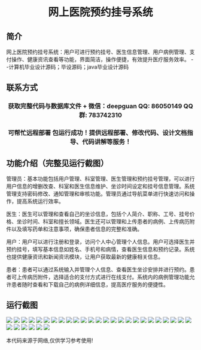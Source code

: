 <p><h1 align="center">网上医院预约挂号系统</h1></p>

## 简介
网上医院预约挂号系统：用户可进行预约挂号、医生信息管理、用户病例管理、支付操作、健康资讯查看等功能，界面简洁，操作便捷，有效提升医疗服务效率。    --计算机毕业设计源码；毕设源码；java毕业设计源码


## 联系方式
<p><h3 align="center">获取完整代码与数据库文件 + 微信：deepguan QQ: 86050149 QQ群: 783742310</h3></p>
<p><h3 align="center">可帮忙远程部署 包运行成功！提供远程部署、修改代码、设计文档指导、代码讲解等服务！</h3></p>

## 功能介绍（完整见运行截图）
管理员：基本功能包括用户管理、科室管理、医生管理和预约挂号管理，可以进行用户信息的增删改查、科室和医生信息维护、坐诊时间设定和挂号信息管理。系统管理支持密码修改、通知管理和审核功能。管理员通过导航菜单进行快速访问和操作，提高系统运行效率。

医生：医生可以管理和查看自己的坐诊信息，包括个人简介、职称、工号、挂号价格、坐诊时间、科室和擅长领域。医生还可以管理和上传患者的病例、上传病历附件以及填写药单和注意事项，确保患者信息的完整和准确。

用户：用户可以进行注册和登录，访问个人中心管理个人信息。用户可选择医生并预约挂号，填写基本信息如姓名、手机号和病情，查看医生信息和预约记录。系统也提供健康资讯和新闻资讯模块，让用户获取最新的健康相关信息。

患者：患者可以通过系统输入并管理个人信息、查看医生坐诊安排并进行预约。患者可上传病历附件，选择适合的支付方式进行在线支付。系统内的病例管理功能允许患者随时查看和下载自己的病例详细信息，提高医疗服务的便捷性。


## 运行截图
![](https://bs-1329754181.cos.ap-shanghai.myqcloud.com/ssm/OnlineHospitalAppointmentSystem/img/001.jpg)
![](https://bs-1329754181.cos.ap-shanghai.myqcloud.com/ssm/OnlineHospitalAppointmentSystem/img/002.jpg)
![](https://bs-1329754181.cos.ap-shanghai.myqcloud.com/ssm/OnlineHospitalAppointmentSystem/img/003.jpg)
![](https://bs-1329754181.cos.ap-shanghai.myqcloud.com/ssm/OnlineHospitalAppointmentSystem/img/004.jpg)
![](https://bs-1329754181.cos.ap-shanghai.myqcloud.com/ssm/OnlineHospitalAppointmentSystem/img/005.jpg)
![](https://bs-1329754181.cos.ap-shanghai.myqcloud.com/ssm/OnlineHospitalAppointmentSystem/img/006.jpg)
![](https://bs-1329754181.cos.ap-shanghai.myqcloud.com/ssm/OnlineHospitalAppointmentSystem/img/007.jpg)
![](https://bs-1329754181.cos.ap-shanghai.myqcloud.com/ssm/OnlineHospitalAppointmentSystem/img/008.jpg)
![](https://bs-1329754181.cos.ap-shanghai.myqcloud.com/ssm/OnlineHospitalAppointmentSystem/img/009.jpg)
![](https://bs-1329754181.cos.ap-shanghai.myqcloud.com/ssm/OnlineHospitalAppointmentSystem/img/010.jpg)
![](https://bs-1329754181.cos.ap-shanghai.myqcloud.com/ssm/OnlineHospitalAppointmentSystem/img/011.jpg)
![](https://bs-1329754181.cos.ap-shanghai.myqcloud.com/ssm/OnlineHospitalAppointmentSystem/img/012.jpg)
![](https://bs-1329754181.cos.ap-shanghai.myqcloud.com/ssm/OnlineHospitalAppointmentSystem/img/013.jpg)
![](https://bs-1329754181.cos.ap-shanghai.myqcloud.com/ssm/OnlineHospitalAppointmentSystem/img/014.jpg)
![](https://bs-1329754181.cos.ap-shanghai.myqcloud.com/ssm/OnlineHospitalAppointmentSystem/img/015.jpg)
![](https://bs-1329754181.cos.ap-shanghai.myqcloud.com/ssm/OnlineHospitalAppointmentSystem/img/016.jpg)
![](https://bs-1329754181.cos.ap-shanghai.myqcloud.com/ssm/OnlineHospitalAppointmentSystem/img/017.jpg)
![](https://bs-1329754181.cos.ap-shanghai.myqcloud.com/ssm/OnlineHospitalAppointmentSystem/img/018.jpg)
![](https://bs-1329754181.cos.ap-shanghai.myqcloud.com/ssm/OnlineHospitalAppointmentSystem/img/019.jpg)
![](https://bs-1329754181.cos.ap-shanghai.myqcloud.com/ssm/OnlineHospitalAppointmentSystem/img/020.jpg)
![](https://bs-1329754181.cos.ap-shanghai.myqcloud.com/ssm/OnlineHospitalAppointmentSystem/img/021.jpg)
![](https://bs-1329754181.cos.ap-shanghai.myqcloud.com/ssm/OnlineHospitalAppointmentSystem/img/022.jpg)
![](https://bs-1329754181.cos.ap-shanghai.myqcloud.com/ssm/OnlineHospitalAppointmentSystem/img/023.jpg)
![](https://bs-1329754181.cos.ap-shanghai.myqcloud.com/ssm/OnlineHospitalAppointmentSystem/img/024.jpg)
![](https://bs-1329754181.cos.ap-shanghai.myqcloud.com/ssm/OnlineHospitalAppointmentSystem/img/025.jpg)
![](https://bs-1329754181.cos.ap-shanghai.myqcloud.com/ssm/OnlineHospitalAppointmentSystem/img/026.jpg)
![](https://bs-1329754181.cos.ap-shanghai.myqcloud.com/ssm/OnlineHospitalAppointmentSystem/img/027.jpg)
![](https://bs-1329754181.cos.ap-shanghai.myqcloud.com/ssm/OnlineHospitalAppointmentSystem/img/028.jpg)
![](https://bs-1329754181.cos.ap-shanghai.myqcloud.com/ssm/OnlineHospitalAppointmentSystem/img/029.jpg)
![](https://bs-1329754181.cos.ap-shanghai.myqcloud.com/ssm/OnlineHospitalAppointmentSystem/img/030.jpg)
![](https://bs-1329754181.cos.ap-shanghai.myqcloud.com/ssm/OnlineHospitalAppointmentSystem/img/031.jpg)

<p>本代码来源于网络,仅供学习参考使用!</p>
